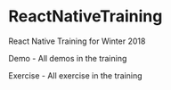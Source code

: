 # ReactNativeTraining
React Native Training for Winter 2018

Demo - All demos in the training

Exercise - All exercise in the training
